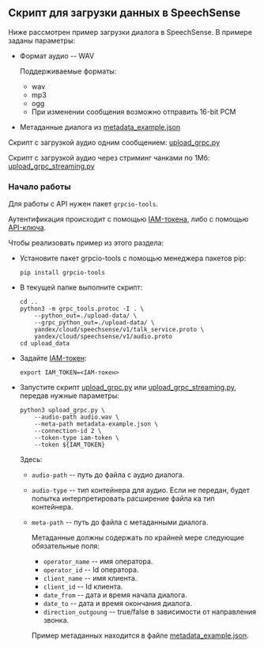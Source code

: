 ## Скрипт для загрузки данных в SpeechSense

Ниже рассмотрен пример загрузки диалога в SpeechSense. В примере заданы параметры:

* Формат аудио -- WAV
     
     Поддерживаемые форматы:

     * wav
     * mp3
     * ogg
     * При изменении сообщения возможно отправить 16-bit PCM

* Метаданные диалога из [metadata_example.json](metadata_example.json)

Скрипт с загрузкой аудио одним сообщением: [upload_grpc.py](upload_grpc.py)

Скрипт с загрузкой аудио через стриминг чанками по 1Мб: [upload_grpc_streaming.py](upload_grpc_streaming.py)

### Начало работы

Для работы с API нужен пакет `grpcio-tools`.

Аутентификация происходит с помощью [IAM-токена](https://cloud.yandex.ru/docs/iam/concepts/authorization/iam-token), либо с помощью [API-ключа](https://cloud.yandex.ru/docs/iam/concepts/authorization/api-key).

Чтобы реализовать пример из этого раздела:

   * Установите пакет grpcio-tools с помощью менеджера пакетов pip:

        `pip install grpcio-tools`

   * В текущей папке выполните скрипт:

        ```
        cd ..
        python3 -m grpc_tools.protoc -I . \
            --python_out=./upload-data/ \
            --grpc_python_out=./upload-data/ \
            yandex/cloud/speechsense/v1/talk_service.proto \
            yandex/cloud/speechsense/v1/audio.proto
        cd upload_data
        ```

   * Задайте [IAM-токен](https://cloud.yandex.ru/docs/iam/concepts/authorization/iam-token):
    
        ```
        export IAM_TOKEN=<IAM-токен>
        ```


   * Запустите скрипт [upload_grpc.py](upload_grpc.py) или [upload_grpc_streaming.py](upload_grpc_streaming.py), передав нужные параметры:
    
        ```
        python3 upload_grpc.py \
            --audio-path audio.wav \
            --meta-path metadata-example.json \
            --connection-id 2 \
            --token-type iam-token \
            --token ${IAM_TOKEN}
        ```

        Здесь:

        * `audio-path` -- путь до файла с аудио диалога.
        * `audio-type` -- тип контейнера для аудио. Если не передан, будет попытка интерпретировать расширение файла ка тип контейнера.
        * `meta-path` -- путь до файла с метаданными диалога.
        
            Метаданные должны содержать по крайней мере следующие обязательные поля:
                
            *  `operator_name` -- имя оператора.
            * `operator_id` -- Id оператора.
            * `client_name` -- имя клиента.
            * `client_id` -- Id клиента.
            * `date_from` -- дата и время начала диалога.
            * `date_to` -- дата и время окончания диалога.
            * `direction_outgoung` -- true/false в зависимости от направления звонка.

            Пример метаданных находится в файле [metadata_example.json](metadata_example.json).
